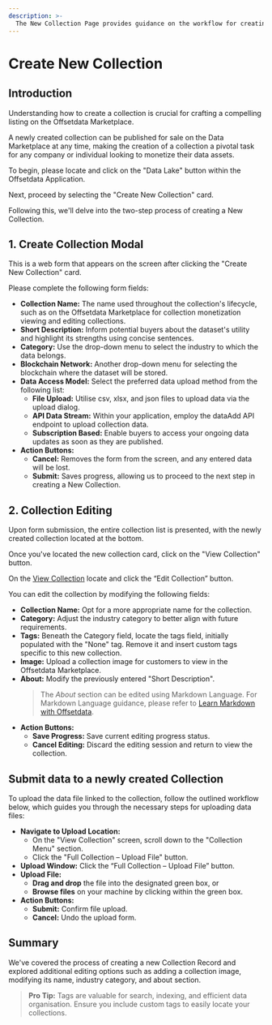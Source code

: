 ```yaml
---
description: >-
  The New Collection Page provides guidance on the workflow for creating a new collection within the Data Lake feature of the Offsetdata Application.
---
```


# Create New Collection

## Introduction

Understanding how to create a collection is crucial for crafting a compelling listing on the Offsetdata Marketplace. 

A newly created collection can be published for sale on the Data Marketplace at any time, making the creation of a collection a pivotal task for any company or individual looking to monetize their data assets. 

To begin, please locate and click on the "Data Lake" button within the Offsetdata Application.  

Next, proceed by selecting the "Create New Collection" card. 

Following this, we'll delve into the two-step process of creating a New Collection. 

## 1.  Create Collection Modal

This is a web form that appears on the screen after clicking the "Create New Collection" card. 

Please complete the following form fields: 

* **Collection Name:** The name used throughout the collection's lifecycle, such as on the Offsetdata Marketplace for collection monetization viewing and editing collections. 
* **Short Description:** Inform potential buyers about the dataset's utility and highlight its strengths using concise sentences. 
* **Category:** Use the drop-down menu to select the industry to which the data belongs. 
* **Blockchain Network:** Another drop-down menu for selecting the blockchain where the dataset will be stored. 
* **Data Access Model:** Select the preferred data upload method from the following list:
  * **File Upload:** Utilise csv, xlsx, and json files to upload data via the upload dialog.
  * **API Data Stream:** Within your application, employ the dataAdd API endpoint to upload collection data.
  * **Subscription Based:** Enable buyers to access your ongoing data updates as soon as they are published.
* **Action Buttons:** 
  * **Cancel:** Removes the form from the screen, and any entered data will be lost. 
  * **Submit:** Saves progress, allowing us to proceed to the next step in creating a New Collection. 

## 2.  Collection Editing

Upon form submission, the entire collection list is presented, with the newly created collection located at the bottom.

Once you've located the new collection card, click on the "View Collection" button.

On the [View Collection](./view-collection.md) locate and click the “Edit Collection” button.

You can edit the collection by modifying the following fields:

* **Collection Name:** Opt for a more appropriate name for the collection.
* **Category:** Adjust the industry category to better align with future requirements.
* **Tags:** Beneath the Category field, locate the tags field, initially populated with the "None" tag. Remove it and insert custom tags specific to this new collection.
* **Image:** Upload a collection image for customers to view in the Offsetdata Marketplace.
* **About:** Modify the previously entered "Short Description".
  > The *About* section can be edited using Markdown Language. For Markdown Language guidance, please refer to [Learn Markdown with Offsetdata](/OD-Docs/support/markdown/README.md).
* **Action Buttons:**
  * **Save Progress:** Save current editing progress status.
  * **Cancel Editing:** Discard the editing session and return to view the collection.

## Submit data to a newly created Collection

To upload the data file linked to the collection, follow the outlined workflow below, which guides you through the necessary steps for uploading data files:

* **Navigate to Upload Location:**
  * On the "View Collection" screen, scroll down to the "Collection Menu" section.
  * Click the "Full Collection – Upload File" button.
* **Upload Window:** Click the “Full Collection – Upload File” button.
* **Upload File:**
  * **Drag and drop** the file into the designated green box, or
  * **Browse files** on your machine by clicking within the green box.
* **Action Buttons:**
  * **Submit:** Confirm file upload.
  * **Cancel:** Undo the upload form.

## Summary

We've covered the process of creating a new Collection Record and explored additional editing options such as adding a collection image, modifying its name, industry category, and about section.

> **Pro Tip:** Tags are valuable for search, indexing, and efficient data organisation. Ensure you include custom tags to easily locate your collections.
